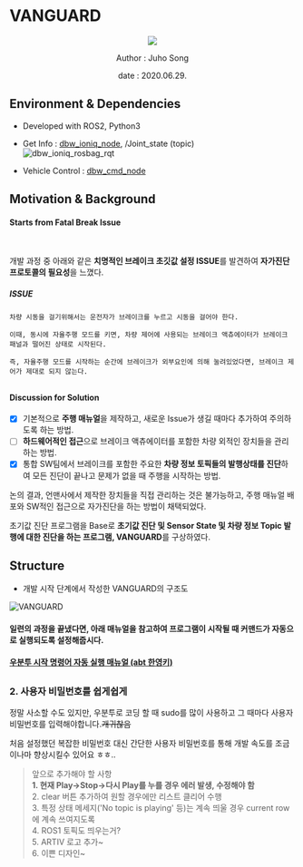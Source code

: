 # VANGUARD

<p align="center"><img src="https://user-images.githubusercontent.com/59792475/85998620-01dd9f80-ba46-11ea-966c-e1af38672d25.png"></p>

<p align="center">Author : Juho Song</p>
<p align="center">date : 2020.06.29.</p>

## Environment & Dependencies

  * Developed with ROS2, Python3

  * Get Info : [dbw_ioniq_node](https://github.com/shinkansan/ARTIV/tree/master/Comms/Ioniq/dbw_ioniq/dbw_ioniq_node), /Joint_state (topic) <br>
  ![dbw_ioniq_rosbag_rqt](https://user-images.githubusercontent.com/59792475/81559090-ca4d6200-93c9-11ea-8c90-9aa113fa7ce5.png) <br>
  * Vehicle Control : [dbw_cmd_node](https://github.com/shinkansan/ARTIV/tree/master/Comms/Ioniq/dbw_ioniq/dbw_cmd_node)

## Motivation & Background
  
#### Starts from Fatal Break Issue    
  
<br>
  
개발 과정 중 아래와 같은 **치명적인 브레이크 초깃값 설정 ISSUE**를 발견하여 **자가진단 프로토콜의 필요성**을 느꼈다. 
  
##### ISSUE
  
`차량 시동을 걸기위해서는 운전자가 브레이크를 누르고 시동을 걸어야 한다.`
  
`이때, 동시에 자율주행 모드를 키면, 차량 제어에 사용되는 브레이크 액츄에이터가 브레이크 패널과 떨어진 상태로 시작된다.` 
  
`즉, 자율주행 모드를 시작하는 순간에 브레이크가 외부요인에 의해 눌려있었다면, 브레이크 제어가 제대로 되지 않는다.`
  
##
#### Discussion for Solution 
  
- [x] 기본적으로 **주행 매뉴얼**을 제작하고, 새로운 Issue가 생길 때마다 추가하여 주의하도록 하는 방법.
- [ ] **하드웨어적인 접근**으로 브레이크 액츄에이터를 포함한 차량 외적인 장치들을 관리하는 방법.
- [x] 통합 SW팀에서 브레이크를 포함한 주요한 **차량 정보 토픽들의 발행상태를 진단**하여 모든 진단이 끝나고 문제가 없을 때 주행을 시작하는 방법.
  
논의 결과, 언맨사에서 제작한 장치들을 직접 관리하는 것은 불가능하고, 주행 매뉴얼 배포와 SW적인 접근으로 자가진단을 하는 방법이 채택되었다.
  
초기값 진단 프로그램을 Base로 **초기값 진단 및 Sensor State 및 차량 정보 Topic 발행에 대한 진단을 하는 프로그램, VANGUARD**를 구상하였다. 
  
## Structure

* 개발 시작 단계에서 작성한 VANGUARD의 구조도

![VANGUARD](https://user-images.githubusercontent.com/59792475/85997591-a5c64b80-ba44-11ea-8fa3-6a98d010f002.png)
  
  
  #### 일련의 과정을 끝냈다면, 아래 매뉴얼을 참고하여 프로그램이 시작될 때 커맨드가 자동으로 실행되도록 설정해줍시다.
  
  __[우분투 시작 명령어 자동 실행 매뉴얼 (abt 한영키)](https://github.com/shinkansan/ARTIV/blob/master/Manual/Startup_Setting_Hangul.md)__
  
  ##
  ### 2. 사용자 비밀번호를 쉽게쉽게
  
   정말 사소할 수도 있지만, 우분투로 코딩 할 때 sudo를 많이 사용하고 그 때마다 사용자 비밀번호를 입력해야합니다.~~개귀찮음~~
   
  처음 설정했던 복잡한 비밀번호 대신 간단한 사용자 비밀번호를 통해 개발 속도를 조금이나마 향상시킬수 있어요 ㅎㅎ..


> 앞으로 추가해야 할 사항   
> **1. 현재 Play->Stop->다시 Play를 누를 경우 에러 발생, 수정해야 함**   
> 2. clear 버튼 추가하여 원할 경우에만 리스트 클리어 수행   
> 3. 특정 상태 메세지('No topic is playing' 등)는 계속 띄울 경우 current row에 계속 쓰여지도록   
> 4. ROS1 토픽도 띄우는거?   
> 5. ARTIV 로고 추가~   
> 6. 이쁜 디자인~   

